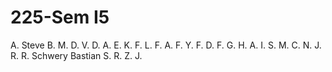 # 225-Sem I5

A. Steve
B. M.
D. V.
D. A.
E. K.
F. L.
F. A.
F. Y.
F. D.
F. G.
H. A.
I. S.
M. C.
N. J.
R. R.
Schwery Bastian
S. R.
Z. J.
